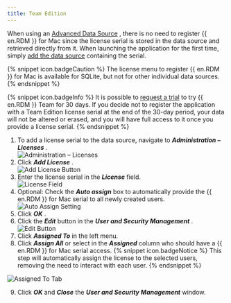 ```yaml
---
title: Team Edition
---
```

When using an [Advanced Data Source](/rdm/mac/data-sources/data-sources-types/advanced-data-sources/) , there is no need to register {{ en.RDM }} for Mac since the license serial is stored in the data source and retrieved directly from it. When launching the application for the first time, simply [add the data source](/rdm/mac/dwl/using-devolutions-web-login/create-account-website/) containing the serial. 

{% snippet icon.badgeCaution %} 
The license menu to register {{ en.RDM }} for Mac is available for SQLite, but not for other individual data sources. 
{% endsnippet %}
 
{% snippet icon.badgeInfo %} 
It is possible to [request a trial](/rdm/mac/installation/client/registration/trial-request/ ) to try {{ en.RDM }} Team for 30 days. If you decide not to register the application with a Team Edition license serial at the end of the 30-day period, your data will not be altered or erased, and you will have full access to it once you provide a license serial. 
{% endsnippet %}
 
1. To add a license serial to the data source, navigate to ***Administration – Licenses*** .  
![Administration – Licenses](/img/en/rdm/mac/RDMMac0000.png) 
1. Click ***Add License*** .  
![Add License Button](/img/en/rdm/mac/RDMMac0001.png) 
1. Enter the license serial in the ***License*** field.  
![License Field](/img/en/rdm/mac/RDMMac0002.png) 
1. Optional: Check the ***Auto assign*** box to automatically provide the {{ en.RDM }} for Mac serial to all newly created users.  
![Auto Assign Setting](/img/en/rdm/mac/RDMMac0003.png) 
1. Click ***OK*** . 
1. Click the ***Edit*** button in the ***User and Security Management*** .  
![Edit Button](/img/en/rdm/mac/RDMMac0004.png) 
1. Click ***Assigned To*** in the left menu. 
1. Click ***Assign All*** or select in the ***Assigned*** column who should have a {{ en.RDM }} for Mac serial access. 
{% snippet icon.badgeNotice %} 
This step will automatically assign the license to the selected users, removing the need to interact with each user. 
{% endsnippet %}
 
![Assigned To Tab](/img/en/rdm/mac/RDMMac0005.png) 

9. Click ***OK*** and ***Close*** the ***User and Security Management*** window. 



